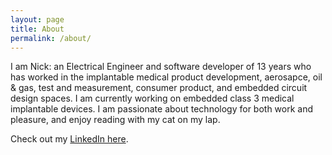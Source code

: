 ```yaml
---
layout: page
title: About
permalink: /about/
---
```


I am Nick: an Electrical Engineer and software developer of 13 years who has worked in the implantable medical product development, aerosapce, oil & gas, test and measurement, consumer product, and embedded circuit design spaces. I am currently working on embedded class 3 medical implantable devices. I am passionate about technology for both work and pleasure, and enjoy reading with my cat on my lap.

Check out my [LinkedIn here](https://www.linkedin.com/in/naroneseno/).